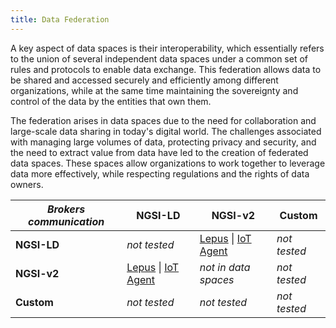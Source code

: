 ```yaml
---
title: Data Federation
---
```


A key aspect of data spaces is their interoperability, which essentially refers to the union of several independent data spaces under a common set of rules and protocols to enable data exchange. This federation allows data to be shared and accessed securely and efficiently among different organizations, while at the same time maintaining the sovereignty and control of the data by the entities that own them.

The federation arises in data spaces due to the need for collaboration and large-scale data sharing in today's digital world. The challenges associated with managing large volumes of data, protecting privacy and security, and the need to extract value from data have led to the creation of federated data spaces. These spaces allow organizations to work together to leverage data more effectively, while respecting regulations and the rights of data owners.

| *Brokers communication* | **NGSI-LD** | **NGSI-v2** | **Custom** |
| ----------- | ----------- | ----------- | ---------- |
| **NGSI-LD** | *not tested*| [Lepus](./ngsiv2_to_ld/lepus.md) \| [IoT Agent](./ngsiv2_to_ld/iot_agent.md) | *not tested* |
| **NGSI-v2** | [Lepus](./ngsiv2_to_ld/lepus.md) \| [IoT Agent](./ngsiv2_to_ld/iot_agent.md) | *not in data spaces* | *not tested* |
| **Custom** | *not tested* | *not tested* | *not tested* |
